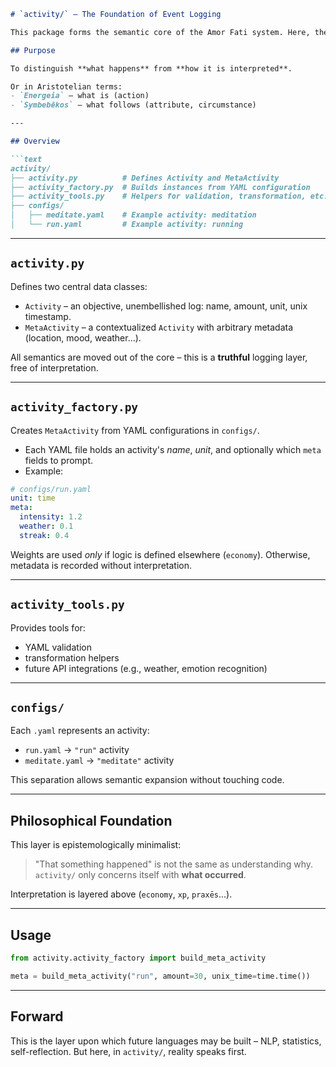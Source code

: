 ````markdown
# `activity/` – The Foundation of Event Logging

This package forms the semantic core of the Amor Fati system. Here, the most fundamental building blocks of a person's lived log are defined, created, and manipulated.

## Purpose

To distinguish **what happens** from **how it is interpreted**.

Or in Aristotelian terms:
- `Energeia` – what is (action)
- `Symbebēkos` – what follows (attribute, circumstance)

---

## Overview

```text
activity/
├── activity.py          # Defines Activity and MetaActivity
├── activity_factory.py  # Builds instances from YAML configuration
├── activity_tools.py    # Helpers for validation, transformation, etc.
├── configs/
│   ├── meditate.yaml    # Example activity: meditation
│   └── run.yaml         # Example activity: running
````

---

## `activity.py`

Defines two central data classes:

* `Activity` – an objective, unembellished log: name, amount, unit, unix timestamp.
* `MetaActivity` – a contextualized `Activity` with arbitrary metadata (location, mood, weather...).

All semantics are moved out of the core – this is a **truthful** logging layer, free of interpretation.

---

## `activity_factory.py`

Creates `MetaActivity` from YAML configurations in `configs/`.

* Each YAML file holds an activity's *name*, *unit*, and optionally which `meta` fields to prompt.
* Example:

```yaml
# configs/run.yaml
unit: time
meta:
  intensity: 1.2
  weather: 0.1
  streak: 0.4
```

Weights are used *only* if logic is defined elsewhere (`economy`). Otherwise, metadata is recorded without interpretation.

---

## `activity_tools.py`

Provides tools for:

* YAML validation
* transformation helpers
* future API integrations (e.g., weather, emotion recognition)

---

## `configs/`

Each `.yaml` represents an activity:

* `run.yaml` → `"run"` activity
* `meditate.yaml` → `"meditate"` activity

This separation allows semantic expansion without touching code.

---

## Philosophical Foundation

This layer is epistemologically minimalist:

> "That something happened" is not the same as understanding why.
> `activity/` only concerns itself with **what occurred**.

Interpretation is layered above (`economy`, `xp`, `praxēs`...).

---

## Usage

```python
from activity.activity_factory import build_meta_activity

meta = build_meta_activity("run", amount=30, unix_time=time.time())
```

---

## Forward

This is the layer upon which future languages may be built – NLP, statistics, self-reflection. But here, in `activity/`, reality speaks first.

```

